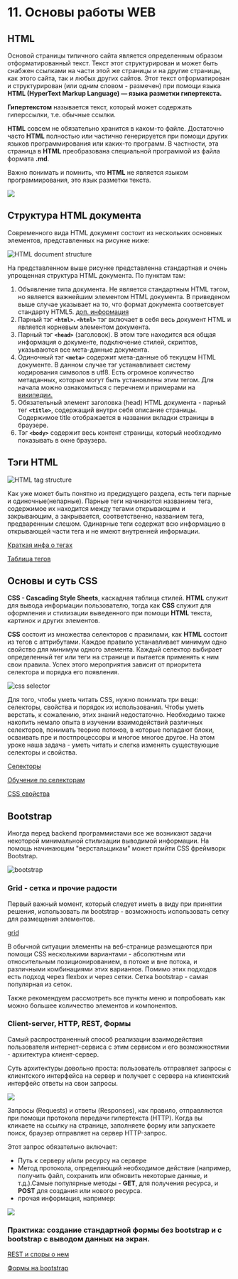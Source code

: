 # 11. Основы работы WEB

## HTML

Основой страницы типичного сайта является определенным образом отформатированный текст. Текст этот структурирован и может быть снабжен ссылками на части этой же страницы и на другие страницы, как этого сайта, так и любых других сайтов. Этот текст отформатирован и структурирован (или одним словом - размечен) при помощи языка **HTML (HyperText Markup Language) — языка разметки гипертекста.**

**Гипертекстом** называется текст, который может содержать гиперссылки, т.е. обычные ссылки.

**HTML** совсем не обязательно хранится в каком-то файле. Достаточно часто **HTML** полностью или частично генерируется при помощи других языков программирования или каких-то программ. В частности, эта страница в **HTML** преобразована специальной программой из файла формата **.md**.

Важно понимать и помнить, что **HTML** не является языком программирования, это язык разметки текста.

![](https://otvet.imgsmail.ru/download/9783312_d702027446bb40cedf5681913e926517_800.jpg)


## Структура HTML документа

Современного вида HTML документ состоит из нескольких основных элементов, представленных на рисунке ниже:

![HTML document structure](https://www.oreilly.com/library/view/learning-web-design/9781449337513/httpatomoreillycomsourceoreillyimages2257981.png)

На представленном выше рисунке представленна стандартная и очень упрощенная структура HTML документа. По пунктам там:

1. Объявление типа документа. Не является стандартным HTML тэгом, но является важнейшим элементом HTML документа. В приведеном выше случае указывает на то, что формат документа соответсвует стандарту HTML5. [доп. информация](http://htmlbook.ru/html/!doctype)
2. Парный тэг **`<html>`. `<html>`** тэг включает в себя весь документ HTML и является корневым элементом документа.
3. Парный тэг **`<head>`** (заголовок). В этом тэге находится вся общая информация о документе, подключение стилей, скриптов, указываются все мета-данные документа.
4. Одиночный тэг **`<meta>`** содержит мета-данные об текущем HTML документе. В данном случае тэг устанавливает систему кодирования символов в utf8. Есть огромное количество метаданных, которые могут быть установлены этим тегом. Для начала можно ознакомиться с перечнем и примерами на [википедии.](https://ru.wikipedia.org/wiki/%D0%9C%D0%B5%D1%82%D0%B0%D1%82%D0%B5%D0%B3%D0%B8)
5. Обязательный элемент заголовка (head) HTML документа - парный тег **`<title>`**, содержащий внутри себя описание страницы. Содержимое title отображается в названии вкладки страницы в браузере.
6. Тэг **`<body>`** содержит весь контент страницы, который необходимо показывать в окне браузера.

## Тэги HTML

![HTML tag structure](https://www.oreilly.com/library/view/learning-web-design/9781449337513/httpatomoreillycomsourceoreillyimages2257991.png)

Как уже может быть понятно из предидущего раздела, есть теги парные и одиночные(непарные). Парные теги начинаются названием тега, содержимое их находится между тегами открывающим и закрывающим, а закрывается, соответственно, названием тега, предваренным слешом. Одинарные теги содержат всю информацию в открывающей части тега и не имеют внутренней информации.

[Краткая инфа о тегах](https://html5book.ru/html-tags/)

[Таблица тегов](https://html5book.ru/examples/html-tags.html)

## Основы и суть CSS

**CSS - Cascading Style Sheets**, каскадная таблица стилей. **HTML** служит для вывода информации пользователю, тогда как **CSS** служит для оформления и стилизации выведенного при помощи **HTML** текста, картинок и других элементов.

**CSS** состоит из множества селекторов с правилами, как **HTML** состоит из тегов с аттрибутами. Каждое правило устанавливает минимум одно свойство для минимум одного элемента. Каждый селектор выбирает определенный тег или теги на странице и пытается применять к ним свои правила. Успех этого мероприятия зависит от приоритета селектора и порядка его появления.

![css selector](http://www.iraqtimeline.com/maxdesign/basicdesign/images/css_selector_declaration.png)

Для того, чтобы уметь читать CSS, нужно понимать три вещи: селекторы, свойства и порядок их использования. Чтобы уметь верстать, к сожалению, этих знаний недостаточно. Необходимо также накопить немало опыта в изучении взаимодействий различных селекторов, понимать теорию потоков, в которые попадают блоки, осваивать пре и постпроцессоры и многое многое другое. На этом уроке наша задача - уметь читать и слегка изменять существующие селекторы и свойства.

[Селекторы](https://webref.ru/css#selectors)

[Обучение по селекторам](https://learn.javascript.ru/css-selectors)

[CSS свойства](https://puzzleweb.ru/css/all_properties.php)

## Bootstrap

Иногда перед backend программистами все же возникают задачи некоторой минимальной стилизации выводимой информации. На помощь начинающим "верстальщикам" может прийти CSS фреймворк Bootstrap.

![bootstrap](https://pics.me.me/bootstrap-html-css-31715884.png)


### Grid - сетка и прочие радости

Первый важный момент, который следует иметь в виду при принятии решения, использовать ли bootstrap - возможность использовать сетку для размещения элементов.

[grid](https://getbootstrap.com/docs/4.3/layout/grid/)

В обычной ситуации элементы на веб-странице размещаются при помощи CSS несколькими вариантами - абсолютным или относительным позиционированием, в потоке и вне потока, и различными комбинациями этих вариантов. Помимо этих подходов есть подход через flexbox и через сетки. Сетка bootstrap - самая популярная из сеток.

Также рекомендуем рассмотреть все пункты меню и попробовать как можно большее количество элементов и компонентов.

### Client-server, HTTP, REST, Формы

Самый распространенный способ реализации взаимодействия пользователя интернет-сервиса с этим сервисом и его возможностями - архитектура клиент-сервер.

Суть архитектуры довольно проста: пользователь отправляет запросы с клиентского интерфейса на сервер и получает с сервера на клиентский интерфейс ответы на свои запросы.

![](https://www.orosk.com/wp-content/uploads/2016/07/Client-Server-Network-1.jpg)

Запросы (Requests) и ответы (Responses), как правило, отправляются при помощи протокола передачи гипертекста (HTTP). Когда вы кликаете на ссылку на странице, заполняете форму или запускаете поиск, браузер отправляет на сервер HTTP-запрос.

Этот запрос обязательно включает:

- Путь к серверу и/или ресурсу на сервере
- Метод протокола, определяющий необходимое действие (например, получить файл, сохранить или обновить некоторые данные, и т.д.).Самые популярные методы - 
**GET**, для получения ресурса, и **POST** для создания или нового ресурса.
- прочая информация, например:


![](https://www.yuripetrov.ru/edu/python/_images/13_01_10.png)

### Практика: создание стандартной формы без bootstrap и с bootstrap с выводом данных на экран.

[REST и споры о нем](https://dou.ua/lenta/articles/rest-conception/)


[Формы на bootstrap](https://getbootstrap.com/docs/4.3/components/forms/)
